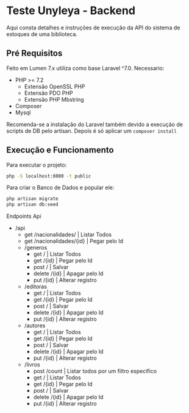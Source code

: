 # Teste Unyleya - Backend

Aqui consta detalhes e instruções de execução da API do sistema de estoques de uma biblioteca.

## Pré Requisitos
Feito em Lumen 7.x utiliza como base Laravel ^7.0.
Necessario:

+ PHP >= 7.2
    + Extensão OpenSSL PHP
    + Extensão PDO PHP
    + Extensão PHP Mbstring
+ Composer
+ Mysql

Recomenda-se a instalação do Laravel também devido a execução de scripts de DB pelo artisan.
Depois é só aplicar um `composer install`

## Execução e Funcionamento

Para executar o projeto:

```bash
php -S localhost:8000 -t public
```

Para criar o Banco de Dados e popular ele:

```bash
php artisan migrate
php artisan db:seed
```

Endpoints Api

+ /api
    + get /nacionalidades/ | Listar Todos
    + get /nacionalidades/{id} | Pegar pelo Id
    + /generos
        + get / | Listar Todos
        + get /{id} | Pegar pelo Id
        + post / | Salvar
        + delete /{id} | Apagar pelo Id
        + put /{id} | Alterar registro
    + /editoras
        + get / | Listar Todos
        + get /{id} | Pegar pelo Id
        + post / | Salvar
        + delete /{id} | Apagar pelo Id
        + put /{id} | Alterar registro
    + /autores
        + get / | Listar Todos
        + get /{id} | Pegar pelo Id
        + post / | Salvar
        + delete /{id} | Apagar pelo Id
        + put /{id} | Alterar registro
    + /livros
        + post /count | Listar todos por um filtro especifico
        + get / | Listar Todos
        + get /{id} | Pegar pelo Id
        + post / | Salvar
        + delete /{id} | Apagar pelo Id
        + put /{id} | Alterar registro
